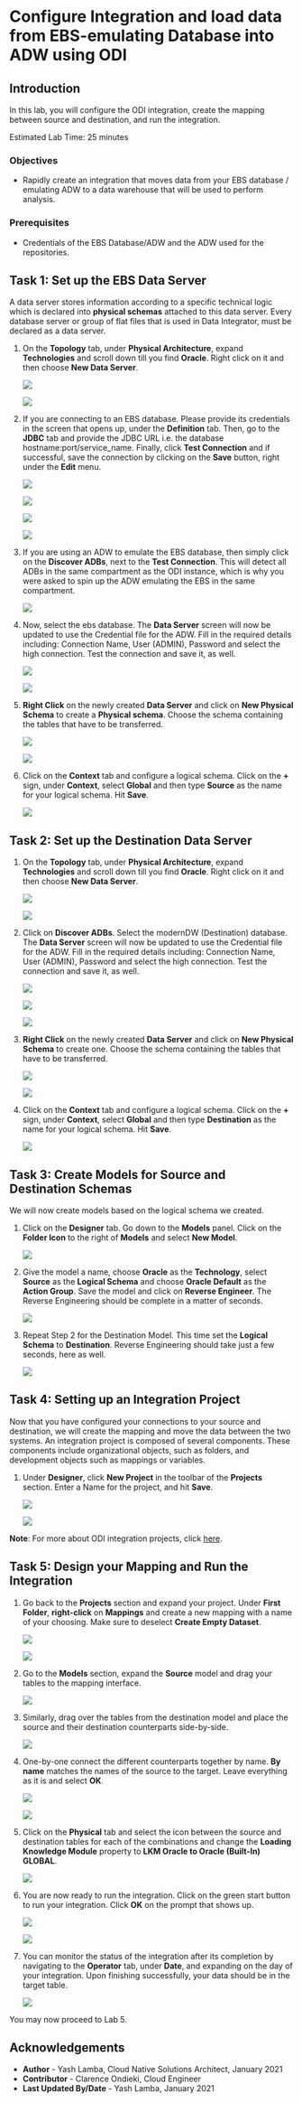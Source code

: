 # Configure Integration and load data from EBS-emulating Database into ADW using ODI

## Introduction

In this lab, you will configure the ODI integration, create the mapping between source and destination, and run the integration. 

Estimated Lab Time: 25 minutes

### Objectives

- Rapidly create an integration that moves data from your EBS database / emulating ADW to a data warehouse that will be used to perform analysis.

### Prerequisites

- Credentials of the EBS Database/ADW and the ADW used for the repositories.

## Task 1: Set up the EBS Data Server

A data server stores information according to a specific technical logic which is declared into **physical schemas** attached to this data server. Every database server or group of flat files that is used in Data Integrator, must be declared as a data server. 

1.  On the **Topology** tab, under **Physical Architecture**, expand **Technologies** and scroll down till you find **Oracle**. Right click on it and then choose **New Data Server**.

    ![](./images/4.1.png " ")
    
    ![](./images/4.2.png " ")
    
2. If you are connecting to an EBS database. Please provide its credentials in the screen that opens up, under the **Definition** tab. Then, go to the **JDBC** tab and provide the JDBC URL i.e. the database hostname:port/service_name. Finally, click **Test Connection** and if successful, save the connection by clicking on the **Save** button, right under the **Edit** menu.

    ![](./images/4.4.png " ")
    
    ![](./images/4.5.png " ")
    
    ![](./images/4.6.png " ")
    
    ![](./images/4.10.png " ")
    
3. If you are using an ADW to emulate the EBS database, then simply click on the **Discover ADBs**, next to the **Test Connection**. This will detect all ADBs in the same compartment as the ODI instance, which is why you were asked to spin up the ADW emulating the EBS in the same compartment.

    ![](./images/4.7.png " ")
    
    
4. Now, select the ebs database. The **Data Server** screen will now be updated to use the Credential file for the ADW. Fill in the required details including: Connection Name, User (ADMIN), Password and select the high connection. Test the connection and save it, as well.

    ![](./images/4.8.png " ")
    
    ![](./images/4.9.png " ")

5. **Right Click** on the newly created **Data Server** and click on **New Physical Schema** to create a **Physical schema**. Choose the schema containing the tables that have to be transferred.

    ![](./images/4.11.png " ")
    
    ![](./images/4.12.png " ")

6. Click on the **Context** tab and configure a logical schema. Click on the **+** sign, under **Context**, select **Global** and then type **Source** as the name for your logical schema. Hit **Save**.

    ![](./images/4.13.png " ")
    
## Task 2: Set up the Destination Data Server

1.  On the **Topology** tab, under **Physical Architecture**, expand **Technologies** and scroll down till you find **Oracle**. Right click on it and then choose **New Data Server**.

    ![](./images/4.1.png " ")
    
    ![](./images/4.2.png " ")
    
2. Click on **Discover ADBs**. Select the modernDW (Destination) database. The **Data Server** screen will now be updated to use the Credential file for the ADW. Fill in the required details including: Connection Name, User (ADMIN), Password and select the high connection. Test the connection and save it, as well.

    ![](./images/4.7.png " ")
    
    ![](./images/4.14.png " ")
    
    ![](./images/4.15.png " ")
    
3. **Right Click** on the newly created **Data Server** and click on **New Physical Schema** to create one. Choose the schema containing the tables that have to be transferred.

    ![](./images/4.16.png " ")
    
    ![](./images/4.17.png " ")

6. Click on the **Context** tab and configure a logical schema. Click on the **+** sign, under **Context**, select **Global** and then type **Destination** as the name for your logical schema. Hit **Save**.

    ![](./images/4.18.png " ")
    
## Task 3: Create Models for Source and Destination Schemas

We will now create models based on the logical schema we created. 

1. Click on the **Designer** tab. Go down to the **Models** panel. Click on the **Folder Icon** to the right of **Models** and select **New Model**.

    ![](./images/4.19.png " ")

2. Give the model a name, choose **Oracle** as the **Technology**, select **Source** as the **Logical Schema** and choose **Oracle Default** as the **Action Group**. Save the model and click on **Reverse Engineer**. The Reverse Engineering should be complete in a matter of seconds.

    ![](./images/4.20.png " ")
    
3. Repeat Step 2 for the Destination Model. This time set the **Logical Schema** to **Destination**. Reverse Engineering should take just a few seconds, here as well.

    ![](./images/4.21.png " ")

## Task 4: Setting up an Integration Project

Now that you have configured your connections to your source and destination, we will create the mapping and move the data between the two systems. An integration project is composed of several components. These components include organizational objects, such as folders, and development objects such as mappings or variables.

1. Under **Designer**, click **New Project** in the toolbar of the **Projects** section. Enter a Name for the project, and hit **Save**.

    ![](./images/4.22.png " ")
    
    ![](./images/4.23.png " ")

**Note**: For more about ODI integration projects, click [here](https://docs.oracle.com/middleware/1212/odi/ODIDG/projects.htm#ODIDG311).

## Task 5: Design your Mapping and Run the Integration

1. Go back to the **Projects** section and expand your project. Under **First Folder**, **right-click** on **Mappings** and create a new mapping with a name of your choosing. Make sure to deselect **Create Empty Dataset**.

    ![](./images/4.24.png " ")
    
    ![](./images/4.25.png " ")
    
2. Go to the **Models** section, expand the **Source** model and drag your tables to the mapping interface.
    
    ![](./images/4.26.png " ")

3. Similarly, drag over the tables from the destination model and place the source and their destination counterparts side-by-side. 

    ![](./images/4.27.png " ")
    
4. One-by-one connect the different counterparts together by name. **By name** matches the names of the source to the target. Leave everything as it is and select **OK**.

    ![](./images/4.28.png " ")
    
    ![](./images/4.29.png " ")

5. Click on the **Physical** tab and select the icon between the source and destination tables for each of the combinations and change the **Loading Knowledge Module** property to **LKM Oracle to Oracle (Built-In) GLOBAL**.

    ![](./images/4.30.png " ")

6. You are now ready to run the integration. Click on the green start button to run your integration. Click **OK** on the prompt that shows up.

    ![](./images/4.31.png " ")
    
    ![](./images/4.32.png " ")

7. You can monitor the status of the integration after its completion by navigating to the **Operator** tab, under **Date**, and expanding on the day of your integration. Upon finishing successfully, your data should be in the target table.

    ![](./images/4.33.png " ")

You may now proceed to Lab 5.

## Acknowledgements
- **Author** - Yash Lamba, Cloud Native Solutions Architect, January 2021
- **Contributor** - Clarence Ondieki, Cloud Engineer
- **Last Updated By/Date** - Yash Lamba, January 2021

